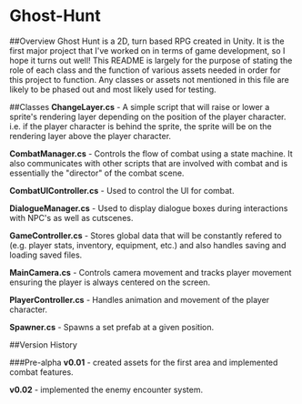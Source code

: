 # Ghost-Hunt

##Overview
Ghost Hunt is a 2D, turn based RPG created in Unity. It is the first major project that I've worked on in terms of game development, so I hope it turns out well! This README is largely for the purpose of stating the role of each class and the function of various assets needed in order for this project to function. Any classes or assets not mentioned in this file are likely to be phased out and most likely used for testing.

##Classes
**ChangeLayer.cs** - A simple script that will raise or lower a sprite's rendering layer depending on the position of the player character. i.e. if the player character is behind the sprite, the sprite will be on the rendering layer above the player character. 

**CombatManager.cs** - Controls the flow of combat using a state machine. It also communicates with other scripts that are involved with combat and is essentially the "director" of the combat scene.

**CombatUIController.cs** - Used to control the UI for combat.

**DialogueManager.cs** - Used to display dialogue boxes during interactions with NPC's as well as cutscenes.

**GameController.cs** - Stores global data that will be constantly refered to (e.g. player stats, inventory, equipment, etc.) and also handles saving and loading saved files.

**MainCamera.cs** - Controls camera movement and tracks player movement ensuring the player is always centered on the screen.

**PlayerController.cs** - Handles animation and movement of the player character.

**Spawner.cs** - Spawns a set prefab at a given position.

##Version History

###Pre-alpha
**v0.01** - created assets for the first area and implemented combat features.

**v0.02** - implemented the enemy encounter system.
